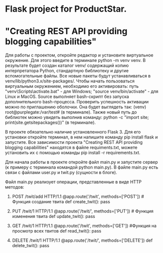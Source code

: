 # Flask project for ProductStar. 
# "Creating REST API providing blogging capabilities"

Для работы с проектом, откройте редактор и установите виртуальное окружение. Для этого введите в терминале python -m venv venv. В результате будет создан каталог venv/ содержащий копию интерпретатора Python, стандартную библиотеку и другие вспомогательные файлы. Все новые пакеты будут устанавливаться в venv/lib/python3.x/site-packages/. Чтобы начать пользоваться виртуальным окружением, необходимо его активировать: путь "venv\Scripts\activate.bat" - для Windows; "source venv/bin/activate" - для Linux и MacOS. Source выполняет bash-скрипт без запуска дополнительного bash-процесса. Проверить успешность активации можно по приглашению оболочки. Она будет выглядеть так: (venv) root@purplegate:/var/test# (в терминале). Также новый путь до библиотек можно увидеть выполнив команду: python -c "import site; print(site.getsitepackages())" (в терминале).

В проекте обязательно наличие установленного Flask 3. Для его установки откройте терминал, в нем напишите команду pip install flask и запустите.
Все зависимости проекта "Creating REST API providing blogging capabilities" находятся в файле requiments.txt, можете установить их с помощью команды pip install -r requirements.txt.

Для начала работы в проекте откройте файл main.py и запустите сервер (к примеру с терминала командой python main.py). В файле main.py есть связи с файлами user.py и twit.py (сущности в блоге).

Файл main.py реализует операции, представленные в виде HTTP методов:

1) POST /twit/add HTTP/1.1
@app.route('/twit', methods=['POST'])  #  Функция создание твита
def create_twit():
    pass

2) PUT /twit/1 HTTP/1.1
@app.route('/twit/', methods=['PUT'])  # Функция изменения твита
def update_twit():
    pass

3) GET /twit/1 HTTP/1.1
@app.route('/twit', methods=['GET'])  #Функция на просмотр всех твитов
def read_twit():
    pass

4) DELETE /twit/1 HTTP/1.1
@app.route('/twit/', methods=['DELETE'])
def delete_twit():
    pass
